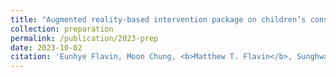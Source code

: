 ```yaml
---
title: "Augmented reality-based intervention package on children’s construction of an area measurement"
collection: preparation
permalink: /publication/2023-prep
date: 2023-10-02
citation: 'Eunhye Flavin, Moon Chung, <b>Matthew T. Flavin</b>, Sunghwan Hwang, &quot;Augmented reality-based intervention package on children’s construction of an area measurement,&quot; in preparation, submitted planned Oct. 2023.'
---
```

